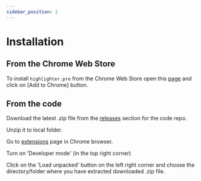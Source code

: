 ```yaml
---
sidebar_position: 2
---
```


# Installation 

## From the Chrome Web Store  

To install ```highlighter.pro``` from the Chrome Web Store open this [page](https://chromewebstore.google.com/detail/highlighterpro/gpdhplhmppgenpnkfilghnjiodfmnoap) and click on [Add to Chrome] button. 

## From the code 

Download the latest .zip file from the [releases](https://github.com/highlighter-pro/highlighter/releases) section for the code repo. 

Unzip it to local folder. 

Go to [extensions](chrome://extensions/) page in Chrome browser. 

Turn on 'Developer mode' (in the top right corner)

Click on the 'Load unpacked' button on the left right corner and choose the directory/folder where you have extracted downloaded .zip file. 
